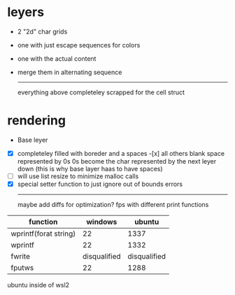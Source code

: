 # leyers

- 2 "2d" char grids
- one with just escape sequences for colors
- one with the actual content
- merge them in alternating sequence

  ***

  everything above completeley scrapped for the cell struct

# rendering

- Base leyer
- [x] completeley filled with boreder and a spaces -[x] all others
      blank space represented by 0s
      0s become the char represented by the next leyer down
      (this is why base layer haas to have spaces)
- [ ] will use list resize to minimize malloc calls
- [x] special setter function to just ignore out of bounds errors
  ***
  maybe add diffs for optimization?
  fps with different print functions

| function              | windows      | ubuntu       |
| --------------------- | ------------ | ------------ |
| wprintf(forat string) | 22           | 1337         |
| wprintf               | 22           | 1332         |
| fwrite                | disqualified | disqualified |
| fputws                | 22           | 1288         |

ubuntu inside of wsl2
